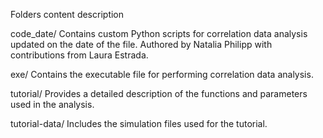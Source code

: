 Folders content description

code_date/ Contains custom Python scripts for correlation data analysis updated on the date of the file.
Authored by Natalia Philipp with contributions from Laura Estrada.

exe/ Contains the executable file for performing correlation data analysis.

tutorial/ Provides a detailed description of the functions and parameters used in the analysis.

tutorial-data/ Includes the simulation files used for the tutorial.

